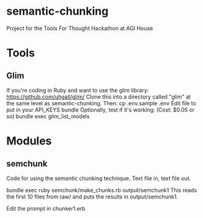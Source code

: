 # semantic-chunking
Project for the Tools For Thought Hackathon at AGI House



# Tools

## Glim
If you're coding in Ruby and want to use the glim library:
https://github.com/uhgall/glim/
Clone this into a directory called "glim" at the same level as semantic-chunking.
Then:
cp .env.sample .env 
Edit file to put in your API_KEYS
bundle
Optionally, test if it's working: (Cost: $0.05 or so)
bundle exec glim_list_models 

# Modules

## semchunk
Code for using the semantic chunking technique.
Text file in, text file out.

bundle exec ruby semchunk/make_chunks.rb output/semchunk1
This reads the first 10 files from raw/ and puts the results in output/semchunk1.

Edit the prompt in chunker1.erb